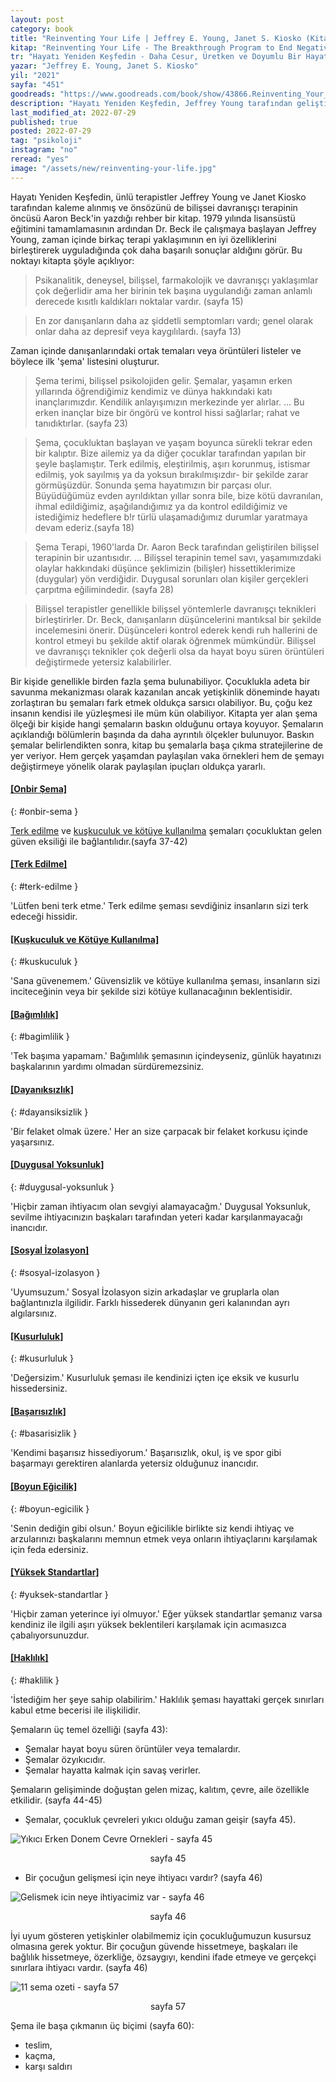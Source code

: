 ```yaml
---
layout: post
category: book
title: "Reinventing Your Life | Jeffrey E. Young, Janet S. Kiosko (Kitap)"
kitap: "Reinventing Your Life - The Breakthrough Program to End Negative Behavior...and Feel Great Again"
tr: "Hayatı Yeniden Keşfedin - Daha Cesur, Üretken ve Doyumlu Bir Hayat için Gerekli Araçlar"
yazar: "Jeffrey E. Young, Janet S. Kiosko"
yil: "2021"
sayfa: "451"
goodreads: "https://www.goodreads.com/book/show/43866.Reinventing_Your_Life"
description: "Hayatı Yeniden Keşfedin, Jeffrey Young tarafından geliştirilen ve birkaç terapi yaklaşımının en iyi özelliklerini birleştirerek oluşturduğu Şema Terapiyi ve onbir şemayı inceliyor."
last_modified_at: 2022-07-29
published: true
posted: 2022-07-29
tag: "psikoloji"
instagram: "no"
reread: "yes"
image: "/assets/new/reinventing-your-life.jpg"
---
```


Hayatı Yeniden Keşfedin, ünlü terapistler Jeffrey Young ve Janet Kiosko tarafından kaleme alınmış ve önsözünü de bilişsei davranışçı terapinin öncüsü Aaron Beck'in yazdığı rehber bir kitap. 1979 yılında lisansüstü eğitimini tamamlamasının ardından Dr. Beck ile çalışmaya başlayan Jeffrey Young, zaman içinde birkaç terapi yaklaşımının en iyi özelliklerini birleştirerek uyguladığında çok daha başarılı sonuçlar aldığını görür. Bu noktayı kitapta şöyle açıklıyor:

> Psikanalitik, deneysel, bilişsel, farmakolojik ve davranışçı yaklaşımlar çok değerlidir ama her birinin tek başına uygulandığı zaman anlamlı derecede kısıtlı kaldıkları noktalar vardır. (sayfa 15)

> En zor danışanların daha az şiddetli semptomları vardı; genel olarak onlar daha az depresif veya kaygılılardı. (sayfa 13)

Zaman içinde danışanlarındaki ortak temaları veya örüntüleri listeler ve böylece ilk 'şema' listesini oluşturur. 

> Şema terimi, bilişsel psikolojiden gelir. Şemalar, yaşamın erken yıllarında öğrendiğimiz kendimiz ve dünya hakkındaki katı inançlarımızdır. Kendilik anlayışımızın merkezinde yer alırlar. ... Bu erken inançlar bize bir öngörü ve kontrol hissi sağlarlar; rahat ve tanıdıktırlar. (sayfa 23)

> Şema, çocukluktan başlayan ve yaşam boyunca sürekli tekrar eden bir kalıptır. Bize ailemiz ya da diğer çocuklar tarafından yapılan bir şeyle başlamıştır. Terk edilmiş, eleştirilmiş, aşırı korunmuş, istismar edilmiş, yok sayılmış ya da yoksun bırakılmışızdır- bir şekilde zarar görmüşüzdür. Sonunda şema hayatımızın bir parçası olur. Büyüdüğümüz evden ayrıldıktan yıllar sonra bile, bize kötü davranılan, ihmal edildiğimiz, aşağılandığımız ya da kontrol edildiğimiz ve istediğimiz hedeflere b!r türlü ulaşamadığımız durumlar yaratmaya devam ederiz.(sayfa 18)

> Şema Terapi, 1960'larda Dr. Aaron Beck tarafından geliştirilen bilişsel terapinin bir uzantısıdır. ... Bilişsel terapinin temel savı, yaşamımızdaki olaylar hakkındaki düşünce şeklimizin (bilişler) hissettiklerimize (duygular) yön verdiğidir. Duygusal sorunları olan kişiler gerçekleri çarpıtma eğilimindedir. (sayfa 28)

> Bilişsel terapistler genellikle bilişsel yöntemlerle davranışçı teknikleri birleştirirler. Dr. Beck, danışanların düşüncelerini mantıksal bir şekilde incelemesini önerir. Düşünceleri kontrol ederek kendi ruh hallerini de kontrol etmeyi bu şekilde aktif olarak öğrenmek mümkündür. Bilişsel ve davranışçı teknikler çok değerli olsa da hayat boyu süren örüntüleri değiştirmede yetersiz kalabilirler.

Bir kişide genellikle birden fazla şema bulunabiliyor. Çocuklukla adeta bir savunma mekanizması olarak kazanılan ancak yetişkinlik döneminde hayatı zorlaştıran bu şemaları fark etmek oldukça sarsıcı olabiliyor. Bu, çoğu kez insanın kendisi ile yüzleşmesi ile müm kün olabiliyor. Kitapta yer alan şema ölçeği bir kişide hangi şemaların baskın olduğunu ortaya koyuyor. Şemaların açıklandığı bölümlerin başında da daha ayrıntılı ölçekler bulunuyor. Baskın şemalar belirlendikten sonra, kitap bu şemalarla başa çıkma stratejilerine de yer veriyor. Hem gerçek yaşamdan paylaşılan vaka örnekleri hem de şemayı değiştirmeye yönelik olarak paylaşılan ipuçları oldukça yararlı. 


#### [[Onbir Şema]](#onbir-sema)
{: #onbir-sema }

[Terk edilme](/reinventing-your-life#terk-edilme) ve [kuşkuculuk ve kötüye kullanılma](/reinventing-your-life#kuskuculuk) şemaları çocukluktan gelen güven eksiliği ile bağlantılıdır.(sayfa 37-42)

#### [[Terk Edilme]](#terk-edilme)
{: #terk-edilme }

'Lütfen beni terk etme.'
Terk edilme şeması sevdiğiniz insanların sizi terk edeceği hissidir. 

#### [[Kuşkuculuk ve Kötüye Kullanılma]](#kuskuculuk)
{: #kuskuculuk }

'Sana güvenemem.'
Güvensizlik ve kötüye kullanılma şeması, insanların sizi inciteceğinin veya bir şekilde sizi kötüye kullanacağının beklentisidir. 

#### [[Bağımlılık]](#bagimlilik)
{: #bagimlilik }

'Tek başıma yapamam.'
Bağımlılık şemasının içindeyseniz, günlük hayatınızı başkalarının yardımı olmadan sürdüremezsiniz.

#### [[Dayanıksızlık]](#dayaniksizlik)
{: #dayansiksizlik }

'Bir felaket olmak üzere.'
Her an size çarpacak bir felaket korkusu içinde yaşarsınız.

#### [[Duygusal Yoksunluk]](#duygusal-yoksunluk)
{: #duygusal-yoksunluk }

'Hiçbir zaman ihtiyacım olan sevgiyi alamayacağm.'
Duygusal Yoksunluk, sevilme ihtiyacınızın başkaları tarafından yeteri kadar karşılanmayacağı inancıdır.


#### [[Sosyal İzolasyon]](#sosyal-izolasyon)
{: #sosyal-izolasyon }

'Uyumsuzum.'
Sosyal İzolasyon sizin arkadaşlar ve gruplarla olan bağlantınızla ilgilidir. Farklı hissederek dünyanın geri kalanından ayrı algılarsınız.

#### [[Kusurluluk]](#kusurluluk)
{: #kusurluluk }

'Değersizim.'
Kusurluluk şeması ile kendinizi içten içe eksik ve kusurlu hissedersiniz.

#### [[Başarısızlık]](#basarisizlik)
{: #basarisizlik }

'Kendimi başarısız hissediyorum.'
Başarısızlık, okul, iş ve spor gibi başarmayı gerektiren alanlarda yetersiz olduğunuz inancıdır.

#### [[Boyun Eğicilik]](#boyun-egicilik)
{: #boyun-egicilik }

'Senin dediğin gibi olsun.'
Boyun eğicilikle birlikte siz kendi ihtiyaç ve arzularınızı başkalarını memnun etmek veya onların ihtiyaçlarını karşılamak için feda edersiniz.

#### [[Yüksek Standartlar]](#yuksek-standartlar)
{: #yuksek-standartlar }

'Hiçbir zaman yeterince iyi olmuyor.'
Eğer yüksek standartlar şemanız varsa kendiniz ile ilgili aşırı yüksek beklentileri karşılamak için acımasızca çabalıyorsunuzdur.

#### [[Haklılık]](#haklilik)
{: #haklilik }

'İstediğim her şeye sahip olabilirim.'
Haklılık şeması hayattaki gerçek sınırları kabul etme becerisi ile ilişkilidir.

Şemaların üç temel özelliği (sayfa 43):
- Şemalar hayat boyu süren örüntüler veya temalardır.
- Şemalar özyıkıcıdır.
- Şemalar hayatta kalmak için savaş verirler.

Şemaların gelişiminde doğuştan gelen mizaç, kalıtım, çevre, aile özellikle etkilidir. (sayfa 44-45)

- Şemalar, çocukluk çevreleri yıkıcı olduğu zaman geişir (sayfa 45).

![Yıkıcı Erken Donem Cevre Ornekleri - sayfa 45](/assets/graph/yikici-erken-donem-cevre-ornekleri.jpg)
<center>sayfa 45</center>

- Bir çocuğun gelişmesi için neye ihtiyacı vardır? (sayfa 46)

![Gelismek icin neye ihtiyacimiz var - sayfa 46](/assets/graph/gelismek-icin-neye-ihtiyacimiz-var.jpg)
<center>sayfa 46</center>

İyi uyum gösteren yetişkinler olabilmemiz için çocukluğumuzun kusursuz olmasına gerek yoktur. Bir çocuğun güvende hissetmeye, başkaları ile bağlılık hissetmeye, özerkliğe, özsaygıyı, kendini ifade etmeye ve gerçekçi sınırlara ihtiyacı vardır. (sayfa 46)

![11 sema ozeti - sayfa 57](/assets/graph/11-sema-ozeti.jpg)
<center>sayfa 57</center>

Şema ile başa çıkmanın üç biçimi (sayfa 60):
- teslim,
- kaçma,
- karşı saldırı

